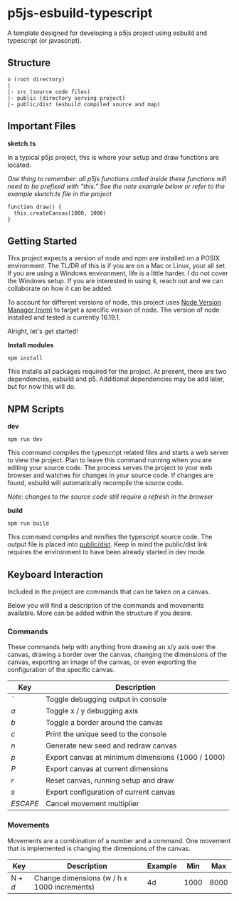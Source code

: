 # p5js-esbuild-typescript

A template designed for developing a p5js project using esbuild and typescript (or javascript).

## Structure

    o (root directory)
    |
    |- src (source code files)
    |- public (directory serving project)
    |- public/dist (esbuild compiled source and map)


## Important Files

**sketch.ts**

In a typical p5js project, this is where your setup and draw functions are
located.

*One thing to remember: all p5js functions called inside these functions
will need to be prefixed with "this." See the note example below or refer
to the example sketch.ts file in the project*

    function draw() {
      this.createCanvas(1000, 1000)
    }


## Getting Started

This project expects a version of node and npm are installed on a POSIX
environment. The TL/DR of this is if you are on a Mac or Linux, your all set. 
If you are using a Windows environment, life is a little harder. I do not
cover the Windows setup. If you are interested in using it, reach out and we
can collaborate on how it can be added.

To account for different versions of node, this project uses [Node Version
Manager (nvm)](https://github.com/nvm-sh/nvm#installing-and-updating) to
target a specific version of node. The version of node installed and tested
is currently 16.19.1.

Alright, let's get started!


**Install modules**

    npm install

This installs all packages required for the project. At present, there are
two dependencies, esbuild and p5. Additional dependencies may be add later,
but for now this will do.


## NPM Scripts

**dev**

    npm run dev

This command compiles the typescript related files and starts a web server
to view the project. Plan to leave this command running when you are editing
your source code. The process serves the project to your web browser and
watches for changes in your source code. If changes are found, esbuild will
automatically recompile the source code.

*Note: changes to the source code still require a refresh in the browser*

**build**

    npm run build

This command compiles and minifies the typescript source code. The output
file is placed into [public/dist](http://localhost:8080/dist). Keep in mind
the public/dist link requires the environment to have been already started
in dev mode.


## Keyboard Interaction

Included in the project are commands that can be taken on a canvas.

Below you will find a description of the commands and movements available.
More can be added within the structure if you desire.


### Commands

These commands help with anything from drawing an x/y axis over the canvas,
drawing a border over the canvas, changing the dimensions of the canvas,
exporting an image of the canvas, or even exporting the configuration of the
specific canvas.

| Key       | Description                                         |
| --------- | --------------------------------------------------- |
| *`` ` ``* | Toggle debugging output in console                  |
| *a*       | Toggle x / y debugging axis                         |
| *b*       | Toggle a border around the canvas                   |
| *c*       | Print the unique seed to the console                |
| *n*       | Generate new seed and redraw canvas                 |
| *p*       | Export canvas at minimum dimensions (1000 / 1000)   |
| *P*       | Export canvas at current dimensions                 |
| *r*       | Reset canvas, running setup and draw                |
| *s*       | Export configuration of current canvas              |
| *ESCAPE*  | Cancel movement multiplier                          |


### Movements

Movements are a combination of a number and a command. One movement that
is implemented is changing the dimensions of the canvas.

| Key      | Description                                    | Example | Min  | Max  |
| -------- | ---------------------------------------------- | ------- | ---- | ---- |
| N + *d*  | Change dimensions (w / h x 1000 increments)    | 4d      | 1000 | 8000 |

